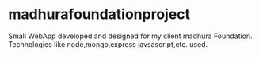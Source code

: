 # madhurafoundationproject
Small WebApp developed and designed for my client madhura Foundation. Technologies like node,mongo,express javsascript,etc. used.
